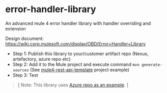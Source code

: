 # error-handler-library
An advanced mule 4 error handler library with handler overriding and extension

Design document: https://wiki.corp.mulesoft.com/display/OBD/Error+Handler+Library

- Step 1: Publish this library to your/customer artifact repo (Nexus, artefactory, azure repo etc)
- Step 2: Add it to the Mule project and execute command `mvn generate-sources` (See [mule4-rest-api-template](https://github.com/mulesoft-consulting/mule4-rest-api-template) project example)
- Step 3: Test

> [ Note: This library uses [Azure repo as an example](https://docs.microsoft.com/en-us/azure/devops/pipelines/artifacts/maven?view=azure-devops). ]
